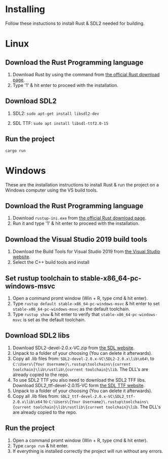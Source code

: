 # Installing

Follow these instuctions to install Rust & SDL2 needed for building.


# Linux

## Download the Rust Programming language

1. Download Rust by using the command from [the official Rust download page](https://www.rust-lang.org/tools/install).
2. Type '1' &  hit enter to proceed with the installation.

## Download SDL2

1. SDL2: `sudo apt-get install libsdl2-dev`

2. SDL TTF: `sudo apt install libsdl-ttf2.0-15`

## Run the project

`cargo run`

# Windows

These are the installation instructions to install Rust & run the project on a Windows computer using the VS build tools.

## Download the Rust Programming language

1. Download `rustup-ini.exe` from [the official Rust download page](https://www.rust-lang.org/tools/install).
2. Run it and type '1' &  hit enter to proceed with the installation.

## Download the Visual Studio 2019 build tools

1. Download the Build Tools for Visual Studio 2019 from [the Visual Studio website](https://visualstudio.microsoft.com/downloads/#vstool-2019-family).
2. Select the C++ build tools and install

## Set rustup toolchain to stable-x86_64-pc-windows-msvc

1. Open a command promt window (Win + R, type cmd & hit enter).
2. Type `rustup default stable-x86_64-pc-windows-msvc` & hit enter to set `stable-x86_64-pc-windows-msvc` as the default toolchain.
3. Type `rustup show` & hit enter to verify that `stable-x86_64-pc-windows-msvc` is set as the default toolchain.

## Download SDL2 libs

1. Download SDL2-devel-2.0.x-VC.zip from [the SDL website](http://www.libsdl.org/download-2.0.php).
2. Unpack to a folder of your choosing (You can delete it afterwards).
3. Copy all .lib files from:
`SDL2-devel-2.0.x-VC\SDL2-2.0.x\lib\x64\`
to
`C:\Users\{Your Username}\.rustup\toolchains\{current toolchain}\lib\rustlib\{current toolchain}\lib`. The DLL's are already copied to the repo.
4. To use SDL2 TTF you also need to download the SDL2 TFF libs. Download SDL2_ttf-devel-2.0.15-VC form [the SDL TTF website](https://www.libsdl.org/projects/SDL_ttf/).
5. Unpack to a folder of your choosing (You can delete it afterwards).
6. Copy all .lib files from:
`SDL2_ttf-devel-2.0.x-VC\SDL2_ttf-2.0.x\lib\x64`
to
`C:\Users\{Your Username}\.rustup\toolchains\{current toolchain}\lib\rustlib\{current toolchain}\lib`. The DLL's are already copied to the repo.

## Run the project

1. Open a command promt window (Win + R, type cmd & hit enter).
2. Type `cargo run` & hit enter.
3. If everything is installed correctly the project will run without any errors.
